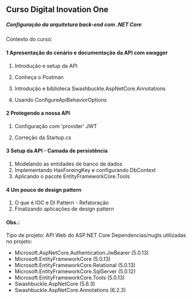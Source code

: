 ## Curso Digital Inovation One

##### Configuração da arquitetura back-end com .NET Core

Contexto do curso:

#### 1 Apresentação do cenário e documentação da API com swagger

1. Introdução e setup da API

2. Conheça o Postman

3. Introdução e biblioteca Swashbuckle.AspNetCore.Annotations

4. Usando ConfigureApiBehaviorOptions


#### 2 Protegendo a nossa API

1. Configuração com 'provider' JWT

2. Correção da Startup.cs


#### 3 Setup da API - Camada de persistência

1.  Modelando as entidades de banco de dados
2.  Implementando HasForeingKey e configurando DbContext
3.  Aplicando o pacote EntityFrameworkCore.Tools


#### 4 Um pouco de design pattern 

1.  O que é IOC e DI Pattern - Refatoração
2.  Finalizando aplicações de design pattern



#### Obs.:

Tipo de projeto: API Web do ASP.NET Core
Dependencias/nugts utilizadas no projeto:

- Microsoft.AspNetCore.Authentication.JwBearer (5.0.13)
- Microsoft.EntityFrameworkCore (5.0.13)
- Microsoft.EntityFrameworkCore.Relational (5.0.13)
- Microsoft.EntityFrameworkCore.SqlServer (5.0.12)
- Microsoft.EntityFrameworkCore.Tools (5.0.13)
- Swashbuckle.AspNetCore (5.6.3)
- Swashbuckle.AspNetCore.Annotations (6.2.3)
